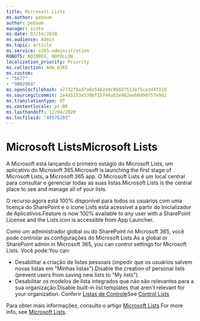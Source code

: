 ```yaml
---
title: Microsoft Lists
ms.author: pebaum
author: pebaum
manager: scotv
ms.date: 07/14/2020
ms.audience: Admin
ms.topic: article
ms.service: o365-administration
ROBOTS: NOINDEX, NOFOLLOW
localization_priority: Priority
ms.collection: Adm_O365
ms.custom:
- "5677"
- "9002964"
ms.openlocfilehash: a773279a47a6e5462e9c06837513e75ce3d4f318
ms.sourcegitcommit: 2e4a5153e530bf15744a52e982eeb0d99757e9d2
ms.translationtype: HT
ms.contentlocale: pt-BR
ms.lasthandoff: 12/04/2020
ms.locfileid: "49576203"
---
```

# <a name="microsoft-lists"></a><span data-ttu-id="8bd21-102">Microsoft Lists</span><span class="sxs-lookup"><span data-stu-id="8bd21-102">Microsoft Lists</span></span>

<span data-ttu-id="8bd21-103">A Microsoft está lançando o primeiro estágio do Microsoft Lists, um aplicativo do Microsoft 365.</span><span class="sxs-lookup"><span data-stu-id="8bd21-103">Microsoft is launching the first stage of Microsoft Lists, a Microsoft 365 app.</span></span> <span data-ttu-id="8bd21-104">O Microsoft Lists é um local central para consultar e gerenciar todas as suas listas.</span><span class="sxs-lookup"><span data-stu-id="8bd21-104">Microsoft Lists is the central place to see and manage all of your lists.</span></span>  
  
<span data-ttu-id="8bd21-105">O recurso agora está 100% disponível para todos os usuários com uma licença do SharePoint e o ícone Lists está acessível a partir do Inicializador de Aplicativos.</span><span class="sxs-lookup"><span data-stu-id="8bd21-105">Feature is now 100% available to any user with a SharePoint License and the Lists icon is accessible from App Launcher.</span></span>

<span data-ttu-id="8bd21-106">Como um administrador global ou do SharePoint no Microsoft 365, você pode controlar as configurações do Microsoft Lists.</span><span class="sxs-lookup"><span data-stu-id="8bd21-106">As a global or SharePoint admin in Microsoft 365, you can control settings for Microsoft Lists.</span></span> <span data-ttu-id="8bd21-107">Você pode:</span><span class="sxs-lookup"><span data-stu-id="8bd21-107">You can:</span></span>

- <span data-ttu-id="8bd21-108">Desabilitar a criação de listas pessoais (impedir que os usuários salvem novas listas em "Minhas listas").</span><span class="sxs-lookup"><span data-stu-id="8bd21-108">Disable the creation of personal lists (prevent users from saving new lists to "My lists").</span></span>
- <span data-ttu-id="8bd21-109">Desabilitar os modelos de lista integrados que não são relevantes para a sua organização.</span><span class="sxs-lookup"><span data-stu-id="8bd21-109">Disable built-in list templates that aren't relevant for your organization.</span></span>
<span data-ttu-id="8bd21-110">Conferir [Listas de Controle](https://docs.microsoft.com/sharepoint/control-lists)</span><span class="sxs-lookup"><span data-stu-id="8bd21-110">See [Control Lists](https://docs.microsoft.com/sharepoint/control-lists)</span></span>

<span data-ttu-id="8bd21-111">Para obter mais informações, consulte o artigo [Microsoft Lists](https://aka.ms/microsoftlists).</span><span class="sxs-lookup"><span data-stu-id="8bd21-111">For more info, see [Microsoft Lists](https://aka.ms/microsoftlists).</span></span>

